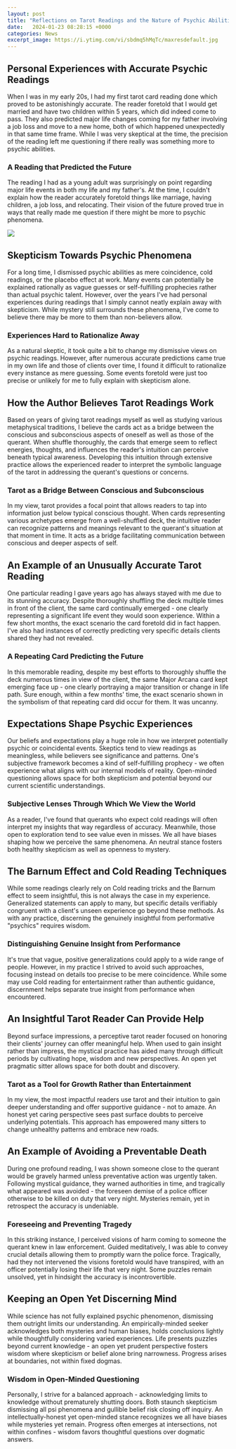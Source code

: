```yaml
---
layout: post
title: "Reflections on Tarot Readings and the Nature of Psychic Abilities"
date:   2024-01-23 08:28:15 +0000
categories: News
excerpt_image: https://i.ytimg.com/vi/sbdmq5hMqTc/maxresdefault.jpg
---
```

## Personal Experiences with Accurate Psychic Readings
When I was in my early 20s, I had my first tarot card reading done which proved to be astonishingly accurate. The reader foretold that I would get married and have two children within 5 years, which did indeed come to pass. They also predicted major life changes coming for my father involving a job loss and move to a new home, both of which happened unexpectedly in that same time frame. While I was very skeptical at the time, the precision of the reading left me questioning if there really was something more to psychic abilities.

### A Reading that Predicted the Future
The reading I had as a young adult was surprisingly on point regarding major life events in both my life and my father's. At the time, I couldn't explain how the reader accurately foretold things like marriage, having children, a job loss, and relocating. Their vision of the future proved true in ways that really made me question if there might be more to psychic phenomena.


![](https://i.ytimg.com/vi/sbdmq5hMqTc/maxresdefault.jpg)
## Skepticism Towards Psychic Phenomena
For a long time, I dismissed psychic abilities as mere coincidence, cold readings, or the placebo effect at work. Many events can potentially be explained rationally as vague guesses or self-fulfilling prophecies rather than actual psychic talent. However, over the years I've had personal experiences during readings that I simply cannot neatly explain away with skepticism. While mystery still surrounds these phenomena, I've come to believe there may be more to them than non-believers allow. 

### Experiences Hard to Rationalize Away 
As a natural skeptic, it took quite a bit to change my dismissive views on psychic readings. However, after numerous accurate predictions came true in my own life and those of clients over time, I found it difficult to rationalize every instance as mere guessing. Some events foretold were just too precise or unlikely for me to fully explain with skepticism alone.

## How the Author Believes Tarot Readings Work
Based on years of giving tarot readings myself as well as studying various metaphysical traditions, I believe the cards act as a bridge between the conscious and subconscious aspects of oneself as well as those of the querant. When shuffle thoroughly, the cards that emerge seem to reflect energies, thoughts, and influences the reader's intuition can perceive beneath typical awareness. Developing this intuition through extensive practice allows the experienced reader to interpret the symbolic language of the tarot in addressing the querant's questions or concerns.

### Tarot as a Bridge Between Conscious and Subconscious  
In my view, tarot provides a focal point that allows readers to tap into information just below typical conscious thought. When cards representing various archetypes emerge from a well-shuffled deck, the intuitive reader can recognize patterns and meanings relevant to the querant's situation at that moment in time. It acts as a bridge facilitating communication between conscious and deeper aspects of self.

## An Example of an Unusually Accurate Tarot Reading  
One particular reading I gave years ago has always stayed with me due to its stunning accuracy. Despite thoroughly shuffling the deck multiple times in front of the client, the same card continually emerged - one clearly representing a significant life event they would soon experience. Within a few short months, the exact scenario the card foretold did in fact happen. I've also had instances of correctly predicting very specific details clients shared they had not revealed.

### A Repeating Card Predicting the Future
In this memorable reading, despite my best efforts to thoroughly shuffle the deck numerous times in view of the client, the same Major Arcana card kept emerging face up - one clearly portraying a major transition or change in life path. Sure enough, within a few months' time, the exact scenario shown in the symbolism of that repeating card did occur for them. It was uncanny.

## Expectations Shape Psychic Experiences  
Our beliefs and expectations play a huge role in how we interpret potentially psychic or coincidental events. Skeptics tend to view readings as meaningless, while believers see significance and patterns. One's subjective framework becomes a kind of self-fulfilling prophecy - we often experience what aligns with our internal models of reality. Open-minded questioning allows space for both skepticism and potential beyond our current scientific understandings. 

### Subjective Lenses Through Which We View the World
As a reader, I've found that querants who expect cold readings will often interpret my insights that way regardless of accuracy. Meanwhile, those open to exploration tend to see value even in misses. We all have biases shaping how we perceive the same phenomena. An neutral stance fosters both healthy skepticism as well as openness to mystery.

## The Barnum Effect and Cold Reading Techniques   
While some readings clearly rely on Cold reading tricks and the Barnum effect to seem insightful, this is not always the case in my experience. Generalized statements can apply to many, but specific details verifiably congruent with a client's unseen experience go beyond these methods. As with any practice, discerning the genuinely insightful from performative "psychics" requires wisdom. 

### Distinguishing Genuine Insight from Performance  
It's true that vague, positive generalizations could apply to a wide range of people. However, in my practice I strived to avoid such approaches, focusing instead on details too precise to be mere coincidence. While some may use Cold reading for entertainment rather than authentic guidance, discernment helps separate true insight from performance when encountered.

## An Insightful Tarot Reader Can Provide Help  
Beyond surface impressions, a perceptive tarot reader focused on honoring their clients' journey can offer meaningful help. When used to gain insight rather than impress, the mystical practice has aided many through difficult periods by cultivating hope, wisdom and new perspectives. An open yet pragmatic sitter allows space for both doubt and discovery.

### Tarot as a Tool for Growth Rather than Entertainment
In my view, the most impactful readers use tarot and their intuition to gain deeper understanding and offer supportive guidance - not to amaze. An honest yet caring perspective sees past surface doubts to perceive underlying potentials. This approach has empowered many sitters to change unhealthy patterns and embrace new roads. 

## An Example of Avoiding a Preventable Death   
During one profound reading, I was shown someone close to the querant would be gravely harmed unless preventative action was urgently taken. Following mystical guidance, they warned authorities in time, and tragically what appeared was avoided - the foreseen demise of a police officer otherwise to be killed on duty that very night. Mysteries remain, yet in retrospect the accuracy is undeniable.   

### Foreseeing and Preventing Tragedy
In this striking instance, I perceived visions of harm coming to someone the querant knew in law enforcement. Guided meditatively, I was able to convey crucial details allowing them to promptly warn the police force. Tragically, had they not intervened the visions foretold would have transpired, with an officer potentially losing their life that very night. Some puzzles remain unsolved, yet in hindsight the accuracy is incontrovertible.


## Keeping an Open Yet Discerning Mind
While science has not fully explained psychic phenomenon, dismissing them outright limits our understanding. An empirically-minded seeker acknowledges both mysteries and human biases, holds conclusions lightly while thoughtfully considering varied experiences. Life presents puzzles beyond current knowledge - an open yet prudent perspective fosters wisdom where skepticism or belief alone bring narrowness. Progress arises at boundaries, not within fixed dogmas.  

### Wisdom in Open-Minded Questioning  
Personally, I strive for a balanced approach - acknowledging limits to knowledge without prematurely shutting doors. Both staunch skepticism dismissing all psi phenomena and gullible belief risk closing off inquiry. An intellectually-honest yet open-minded stance recognizes we all have biases while mysteries yet remain. Progress often emerges at intersections, not within confines - wisdom favors thoughtful questions over dogmatic answers.